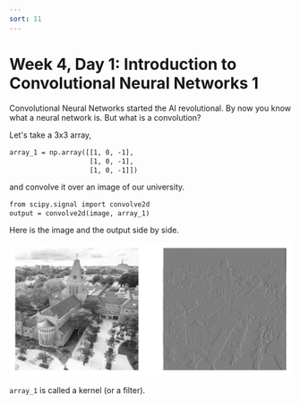 ```yaml
---
sort: 11
---
```


# Week 4, Day 1: Introduction to Convolutional Neural Networks 1

Convolutional Neural Networks started the AI revolutional. By now you know what a neural network is. But what is a convolution?



Let's take a 3x3 array,

```
array_1 = np.array([[1, 0, -1],
                    [1, 0, -1],
                    [1, 0, -1]])
```
and convolve it over an image of our university.

```
from scipy.signal import convolve2d
output = convolve2d(image, array_1)
```

Here is the image and the output side by side.

<img src="./images/Breda1.png" width="800">

`array_1` is called a kernel (or a filter).








